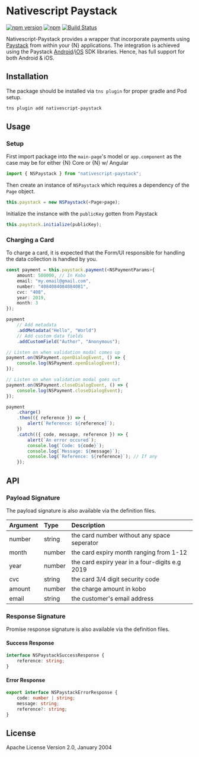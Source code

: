 # Nativescript Paystack

[![npm version](https://badge.fury.io/js/nativescript-paystack.svg)](https://badge.fury.io/js/nativescript-paystack)
[![npm](https://img.shields.io/npm/dt/nativescript-paystack.svg?label=npm%20downloads)](https://www.npmjs.com/package/nativescript-paystack)
[![Build Status](https://travis-ci.org/jogboms/nativescript-paystack.svg?branch=master)](https://travis-ci.org/jogboms/nativescript-paystack)

Nativescript-Paystack provides a wrapper that incorporate payments using [Paystack](https://paystack.com/) from within your {N} applications. The integration is achieved using the Paystack [Android](https://github.com/PaystackHQ/paystack-android)/[iOS](https://github.com/PaystackHQ/paystack-ios) SDK libraries. Hence, has full support for both Android & iOS.

## Installation

The package should be installed via `tns plugin` for proper gradle and Pod setup.

```bash
tns plugin add nativescript-paystack
```

## Usage

### Setup

First import package into the `main-page`'s model or `app.component` as the case may be for either {N} Core or {N} w/ Angular

```ts
import { NSPaystack } from "nativescript-paystack";
```

Then create an instance of `NSPaystack` which requires a dependency of the `Page` object.

```ts
this.paystack = new NSPaystack(<Page>page);
```

Initialize the instance with the `publicKey` gotten from Paystack

```ts
this.paystack.initialize(publicKey);
```

### Charging a Card

To charge a card, it is expected that the Form/UI responsible for handling the data collection is handled by you.

```ts
const payment = this.paystack.payment(<NSPaymentParams>{
    amount: 500000, // In Kobo
    email: "my.email@gmail.com",
    number: "4084084084084081",
    cvc: "408",
    year: 2019,
    month: 3
});

payment
    // Add metadata
    .addMetadata("Hello", "World")
    // Add custom data fields
    .addCustomField("Author", "Anonymous");

// Listen on when validation modal comes up
payment.on(NSPayment.openDialogEvent, () => {
    console.log(NSPayment.openDialogEvent);
});

// Listen on when validation modal goes out
payment.on(NSPayment.closeDialogEvent, () => {
    console.log(NSPayment.closeDialogEvent);
});

payment
    .charge()
    .then(({ reference }) => {
        alert(`Reference: ${reference}`);
    })
    .catch(({ code, message, reference }) => {
        alert(`An error occured`);
        console.log(`Code: ${code}`);
        console.log(`Message: ${message}`);
        console.log(`Reference: ${reference}`); // If any
    });
```

## API

### Payload Signature

The payload signature is also available via the definition files.

| Argument | Type   | Description                                    |
| -------- | :----- | :--------------------------------------------- |
| number   | string | the card number without any space seperator    |
| month    | number | the card expiry month ranging from 1-12        |
| year     | number | the card expiry year in a four-digits e.g 2019 |
| cvc      | string | the card 3/4 digit security code               |
| amount   | number | the charge amount in kobo                      |
| email    | string | the customer's email address                   |

### Response Signature

Promise response signature is also available via the definition files.

#### Success Response

```ts
interface NSPaystackSuccessResponse {
    reference: string;
}
```

#### Error Response

```ts
export interface NSPaystackErrorResponse {
    code: number | string;
    message: string;
    reference?: string;
}
```

## License

Apache License Version 2.0, January 2004
